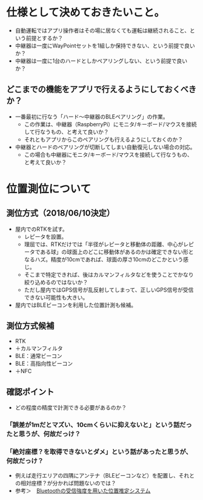 # 仕様として決めておきたいこと。

* 自動運転ではアプリ操作者はその場に居なくても運転は継続されること、という前提とするか？
* 中継器は一度にWayPointセットを1組しか保持できない、という前提で良いか？
* 中継器は一度に1台のハードとしかペアリングしない、という前提で良いか？

## どこまでの機能をアプリで行えるようにしておくべきか？

* 一番最初に行なう「ハード～中継器のBLEペアリング」の作業。
  - この作業は、中継器（RaspberryPi）にモニタ/キーボード/マウスを接続して行なうもの、と考えて良いか？
  - それともアプリからこのペアリングも行えるようにしておくのか？
* 中継器とハードのペアリングが切断してしまい自動復元しない場合の対応。
  - この場合も中継器にモニタ/キーボード/マウスを接続して行なうもの、と考えて良いか？


# 位置測位について

## 測位方式（2018/06/10決定）

* 屋内でのRTKを試す。
  - レピータを設置。
  - 理屈では、RTKだけでは「半径がレピータと移動体の距離、中心がレピータである球」の球面上のどこに移動体があるのかは確定できない形となるハズ。精度が10cmであれば、球面の厚さ10cmのどこかという感じ。
  - そこまで特定できれば、後はカルマンフィルタなどを使うことでかなり絞り込めるのではないか？
  - ただし屋内ではGPS信号が乱反射してしまって、正しいGPS信号が受信できない可能性も大きい。
* 屋内ではBLEビーコンを利用した位置計測も候補。
  

## 測位方式候補

* RTK
* ＋カルマンフィルタ
* BLE：通常ビーコン
* BLE：高指向性ビーコン
* ＋NFC

## 確認ポイント

* どの程度の精度で計測できる必要があるのか？

### 「誤差が1mだとマズい、10cmくらいに抑えないと」という話だったと思うが、何故だっけ？

### 「絶対座標？を取得できないとダメ」という話があったと思うが、何故だっけ？

* 例えば走行エリアの四隅にアンテナ（BLEビーコンなど）を配置し、それとの相対座標？が分かれば問題ないのでは？
* 参考＞　[Bluetoothの受信強度を用いた位置推定システム](https://ipsj.ixsq.nii.ac.jp/ej/?action=repository_action_common_download&item_id=108819&item_no=1&attribute_id=1&file_no=1)

